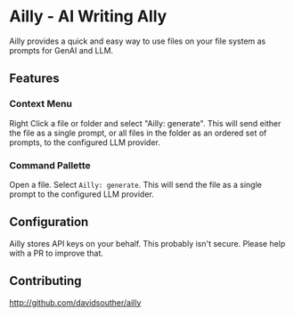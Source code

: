 # Ailly - AI Writing Ally

Ailly provides a quick and easy way to use files on your file system as prompts for GenAI and LLM.

## Features

### Context Menu

Right Click a file or folder and select "Ailly: generate". This will send either the file as a single prompt, or all files in the folder as an ordered set of prompts, to the configured LLM provider.

### Command Pallette

Open a file. Select `Ailly: generate`. This will send the file as a single prompt to the configured LLM provider.

## Configuration

Ailly stores API keys on your behalf. This probably isn't secure. Please help with a PR to improve that.

## Contributing

http://github.com/davidsouther/ailly
